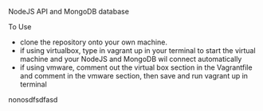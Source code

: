 NodeJS API and MongoDB database

To Use
- clone the repository onto your own machine.
- if using virtualbox, type in vagrant up in your terminal to start the virtual machine and your NodeJS and MongoDB wil connect automatically
- if using vmware, comment out the virtual box section in the Vagrantfile and comment in the vmware section, then save and run vagrant up in terminal 

nonosdfsdfasd

